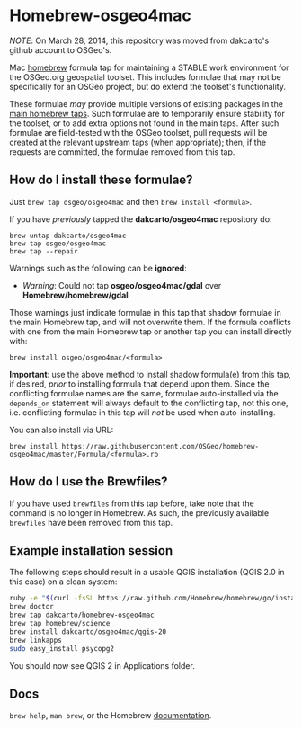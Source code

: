 Homebrew-osgeo4mac
==================

_NOTE_: On March 28, 2014, this repository was moved from dakcarto's github 
account to OSGeo's.

Mac [homebrew][] formula tap for maintaining a STABLE work environment for the
OSGeo.org geospatial toolset. This includes formulae that may not be specifically
for an OSGeo project, but do extend the toolset's functionality.

These formulae *may* provide multiple versions of existing packages in the
[main homebrew taps][taps]. Such formulae are to temporarily ensure stability for
the toolset, or to add extra options not found in the main taps. After such
formulae are field-tested with the OSGeo toolset, pull requests will be
created at the relevant upstream taps (when appropriate); then, if the requests
are committed, the formulae removed from this tap.

How do I install these formulae?
--------------------------------
Just `brew tap osgeo/osgeo4mac` and then `brew install <formula>`.

If you have _previously_ tapped the **dakcarto/osgeo4mac** repository do:

```
brew untap dakcarto/osgeo4mac
brew tap osgeo/osgeo4mac
brew tap --repair
```

Warnings such as the following can be **ignored**:

  * _Warning_: Could not tap **osgeo/osgeo4mac/gdal** over **Homebrew/homebrew/gdal**

Those warnings just indicate formulae in this tap that shadow formulae in the
main Homebrew tap, and will not overwrite them. If the formula conflicts with
one from the main Homebrew tap or another tap you can install directly with:

```
brew install osgeo/osgeo4mac/<formula>
```

**Important**: use the above method to install shadow formula(e) from this tap,
if desired, _prior_ to installing formula that depend upon them. Since the
conflicting formulae names are the same, formulae auto-installed via the
`depends_on` statement will always default to the conflicting tap, not this one,
i.e. conflicting formulae in this tap will _not_ be used when auto-installing.

You can also install via URL:

```
brew install https://raw.githubusercontent.com/OSGeo/homebrew-osgeo4mac/master/Formula/<formula>.rb
```

How do I use the Brewfiles?
--------------------------------

If you have used `brewfiles` from this tap before, take note that the command is
no longer in Homebrew. As such, the previously available `brewfiles` have been
removed from this tap.

Example installation session
-----------------------------

The following steps should result in a usable QGIS installation (QGIS 2.0 in this case) on a clean system:

```bash
ruby -e "$(curl -fsSL https://raw.github.com/Homebrew/homebrew/go/install)"
brew doctor
brew tap dakcarto/homebrew-osgeo4mac
brew tap homebrew/science
brew install dakcarto/osgeo4mac/qgis-20
brew linkapps
sudo easy_install psycopg2
```

You should now see QGIS 2 in Applications folder.


Docs
----
`brew help`, `man brew`, or the Homebrew [documentation][].

[homebrew]:http://brew.sh
[taps]:https://github.com/Homebrew/homebrew-versions
[documentation]:https://github.com/Homebrew/brew/tree/master/docs#readme
